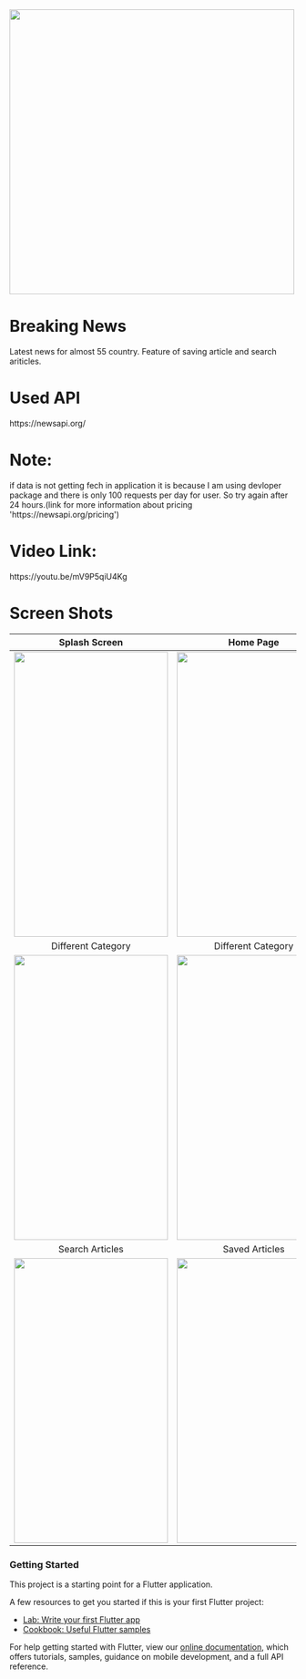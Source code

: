 <img src="https://user-images.githubusercontent.com/63836638/122662730-e3226c80-d1b2-11eb-815e-f4ed09ad77ea.png" align = "center"  height="500" width="500" >
<h1> Breaking News</h1> 
Latest news for almost 55 country. Feature of saving article and search ariticles.<br/>
<h1>  Used API</h1> 
https://newsapi.org/
<h1>  Note:</h1> 
if data is not getting fech in application it is because  I am using devloper package and there is only 100 requests per day for user. So try again after 24 hours.(link for more information about pricing 'https://newsapi.org/pricing') 
<h1>  Video Link:</h1> 
https://youtu.be/mV9P5qiU4Kg
<h1> Screen Shots</h1>

| Splash Screen  | Home Page   | List of countries |
|:--------:|:--------:|:--------:|
|  <img src="https://user-images.githubusercontent.com/63836638/128599201-65f48f94-c06f-46c4-ac4f-e5a37af5c4d5.jpg"  height="500" width="270" >   | <img src="https://user-images.githubusercontent.com/63836638/128599103-c3374d39-7110-4ad2-bcc2-e7f40d133d86.jpg"  height="500" width="270" > | <img src="https://user-images.githubusercontent.com/63836638/128599246-58b33ff7-9834-4695-a857-f5bd68a5edf7.jpg"  height="500" width="270" > | <img src="https://user-images.githubusercontent.com/63836638/122666210-a31ab400-d1c9-11eb-9986-578801f2d486.png"  height="500" width="270" >|
| Different Category |  Different Category  | Specific Country |
| <img src="https://user-images.githubusercontent.com/63836638/128599405-25072cb4-7449-45ef-8721-2391945470ed.jpg"  height="500" width="270" >   |  <img src="https://user-images.githubusercontent.com/63836638/128599282-d37d8fb5-2ea3-4522-94be-136e7ee167ac.jpg"  height="500" width="270" >  | <img src="https://user-images.githubusercontent.com/63836638/128599276-f5e95773-932e-409f-b6d9-db202d54ba18.jpg"  height="500" width="270" > |<img src="https://user-images.githubusercontent.com/63836638/122667317-d82a0500-d1cf-11eb-8e04-44024bda4025.png"  height="500" width="270" >|
| Search Articles|Saved Articles|
| <img src="https://user-images.githubusercontent.com/63836638/128599328-30f05797-a234-4b3a-8d94-cd771d14af8d.jpg"  height="500" width="270" >|<img src="https://user-images.githubusercontent.com/63836638/128599336-bd79a3e9-08ae-47d6-a014-0048ecf8112f.jpg"  height="500" width="270" >|




 <h3>Getting Started </h3>






This project is a starting point for a Flutter application.

A few resources to get you started if this is your first Flutter project:

- [Lab: Write your first Flutter app](https://flutter.dev/docs/get-started/codelab)
- [Cookbook: Useful Flutter samples](https://flutter.dev/docs/cookbook)

For help getting started with Flutter, view our
[online documentation](https://flutter.dev/docs), which offers tutorials,
samples, guidance on mobile development, and a full API reference.
